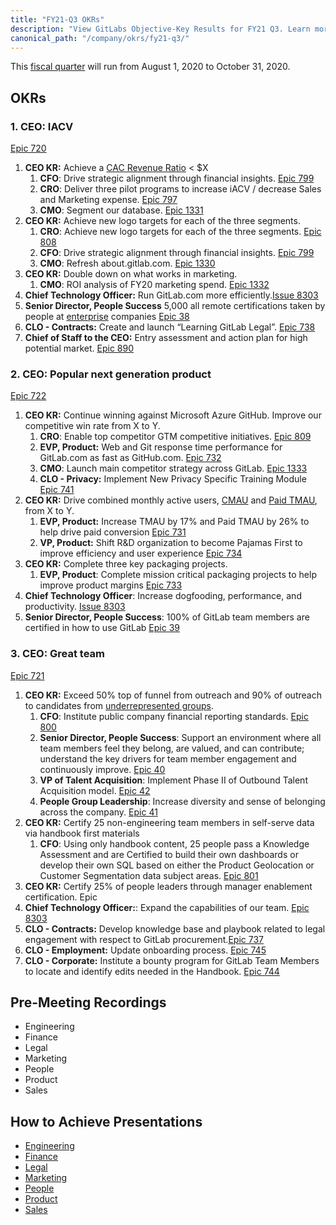 ```yaml
---
title: "FY21-Q3 OKRs"
description: "View GitLabs Objective-Key Results for FY21 Q3. Learn more here!"
canonical_path: "/company/okrs/fy21-q3/"
---
```


This [fiscal quarter](/handbook/finance/#fiscal-year) will run from August 1, 2020 to October 31, 2020.

## OKRs

### 1. CEO: IACV

[Epic 720](https://gitlab.com/groups/gitlab-com/-/epics/720)

1. **CEO KR:** Achieve a [CAC Revenue Ratio](/handbook/sales/#cac-to-revenue-payback-ratio) < $X
    1. **CFO**: Drive strategic alignment through financial insights. [Epic 799](https://gitlab.com/groups/gitlab-com/-/epics/799)
    1. **CRO**: Deliver three pilot programs to increase iACV / decrease Sales and Marketing expense. [Epic 797](https://gitlab.com/groups/gitlab-com/-/epics/797)
    1. **CMO**: Segment our database. [Epic 1331](https://gitlab.com/groups/gitlab-com/marketing/-/epics/1331)
1. **CEO KR:** Achieve new logo targets for each of the three segments.
    1. **CRO**: Achieve new logo targets for each of the three segments. [Epic 808](https://gitlab.com/groups/gitlab-com/-/epics/808)
    1. **CFO**: Drive strategic alignment through financial insights. [Epic 799](https://gitlab.com/groups/gitlab-com/-/epics/799)
    1. **CMO**: Refresh about.gitlab.com. [Epic 1330](https://gitlab.com/groups/gitlab-com/marketing/-/epics/1330)
1. **CEO KR:** Double down on what works in marketing.
    1. **CMO**: ROI analysis of FY20 marketing spend. [Epic 1332](https://gitlab.com/groups/gitlab-com/marketing/-/epics/1332)
1. **Chief Technology Officer:** Run GitLab.com more efficiently.[Issue 8303](https://gitlab.com/gitlab-com/www-gitlab-com/-/issues/8303)
1. **Senior Director, People Success** 5,000 all remote certifications taken by people at [enterprise](/handbook/sales/field-operations/gtm-resources/#segmentation) companies [Epic 38](https://gitlab.com/groups/gitlab-com/people-group/-/epics/38)
1. **CLO - Contracts:** Create and launch “Learning GitLab Legal”. [Epic 738](https://gitlab.com/groups/gitlab-com/-/epics/738)
1. **Chief of Staff to the CEO:** Entry assessment and action plan for high potential market. [Epic 890](https://gitlab.com/groups/gitlab-com/-/epics/890)

### 2. CEO: Popular next generation product

[Epic 722](https://gitlab.com/groups/gitlab-com/-/epics/722)

1. **CEO KR:** Continue winning against Microsoft Azure GitHub. Improve our competitive win rate from X to Y.
    1. **CRO**: Enable top competitor GTM competitive initiatives. [Epic 809](https://gitlab.com/groups/gitlab-com/-/epics/809)
    1. **EVP, Product:** Web and Git response time performance for GitLab.com as fast as GitHub.com. [Epic 732](https://gitlab.com/groups/gitlab-com/-/epics/732)
    1. **CMO**: Launch main competitor strategy across GitLab. [Epic 1333](https://gitlab.com/groups/gitlab-com/marketing/-/epics/1333)
    1. **CLO - Privacy:** Implement New Privacy Specific Training Module [Epic 741](https://gitlab.com/groups/gitlab-com/-/epics/741)
1. **CEO KR:** Drive combined monthly active users, [CMAU](/handbook/product/performance-indicators/#total-monthly-active-users-cmau) and [Paid TMAU](/handbook/product/performance-indicators/#paid-combined-monthly-active-users-paid-cmau), from X to Y.
    1. **EVP, Product:** Increase TMAU by 17% and Paid TMAU by 26% to help drive paid conversion [Epic 731](https://gitlab.com/groups/gitlab-com/-/epics/731)
    1. **VP, Product:** Shift R&D organization to become Pajamas First to improve efficiency and user experience [Epic 734](https://gitlab.com/groups/gitlab-com/-/epics/734)
1. **CEO KR:** Complete three key packaging projects.
    1. **EVP, Product**:  Complete mission critical packaging projects to help improve product margins [Epic 733](https://gitlab.com/groups/gitlab-com/-/epics/733)
1. **Chief Technology Officer**: Increase dogfooding, performance, and productivity. [Issue 8303](https://gitlab.com/gitlab-com/www-gitlab-com/-/issues/8303)
1. **Senior Director, People Success**: 100% of GitLab team members are certified in how to use GitLab [Epic 39](https://gitlab.com/groups/gitlab-com/people-group/-/epics/39)

### 3. CEO: Great team

[Epic 721](https://gitlab.com/groups/gitlab-com/-/epics/721)

1. **CEO KR:** Exceed 50% top of funnel from outreach and 90% of outreach to candidates from [underrepresented groups](/handbook/incentives/#add-on-bonus-for-select-underrepresented-groups).
    1. **CFO**: Institute public company financial reporting standards. [Epic 800](https://gitlab.com/groups/gitlab-com/-/epics/800)
    1. **Senior Director, People Success**: Support an environment where all team members feel they belong, are valued, and can contribute; understand the key drivers for team member engagement and continuously improve. [Epic 40](https://gitlab.com/groups/gitlab-com/people-group/-/epics/40)
    1. **VP of Talent Acquisition**: Implement Phase II of Outbound Talent Acquisition model. [Epic 42](https://gitlab.com/groups/gitlab-com/people-group/-/epics/42)
    1. **People Group Leadership**: Increase diversity and sense of belonging across the company. [Epic 41](https://gitlab.com/groups/gitlab-com/people-group/-/epics/41)
1. **CEO KR:** Certify 25 non-engineering team members in self-serve data via handbook first materials
    1. **CFO**: Using only handbook content, 25 people pass a Knowledge Assessment and are Certified to build their own dashboards or develop their own SQL based on either the Product Geolocation or Customer Segmentation data subject areas. [Epic 801](https://gitlab.com/groups/gitlab-com/-/epics/801)
1. **CEO KR:** Certify 25% of people leaders through manager enablement certification. Epic
1. **Chief Technology Officer:**: Expand the capabilities of our team. [Epic 8303](https://gitlab.com/gitlab-com/www-gitlab-com/-/issues/8303)
1. **CLO - Contracts:** Develop knowledge base and playbook related to legal engagement with respect to GitLab procurement.[Epic 737](https://gitlab.com/groups/gitlab-com/-/epics/737)
1. **CLO - Employment:** Update onboarding process. [Epic 745](https://gitlab.com/groups/gitlab-com/-/epics/745)
1. **CLO - Corporate:** Institute a bounty program for GitLab Team Members to locate and identify edits needed in the Handbook. [Epic 744](https://gitlab.com/groups/gitlab-com/-/epics/744)


## Pre-Meeting Recordings

- Engineering
- Finance
- Legal
- Marketing
- People
- Product
- Sales

## How to Achieve Presentations

- [Engineering](https://youtu.be/-H6H4cEt-Os)
- [Finance](https://www.youtube.com/watch?v=QWzfeivf33o&feature=youtu.be)
- [Legal](https://www.youtube.com/watch?v=139E6Doy67s)
- [Marketing](https://youtu.be/CVHV2I-zIuQ)
- [People](https://youtu.be/c9ljAvBMzTk)
- [Product](https://youtu.be/peoaBL4hbiI)
- [Sales](https://youtu.be/JAZoxbAsrDQ)
